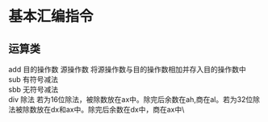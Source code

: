 # 基本汇编指令
## 运算类
add 目的操作数 源操作数 将源操作数与目的操作数相加并存入目的操作数中\
sub 有符号减法\
sbb 无符号减法\
div 除法 若为16位除法，被除数放在ax中。除完后余数在ah,商在al。若为32位除法被除数放在dx和ax中。除完后余数在dx中，商在ax中\
